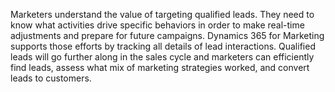 Marketers understand the value of targeting qualified leads. They need to know what activities drive specific behaviors in order to make real-time adjustments and prepare for future campaigns. Dynamics 365 for Marketing supports those efforts by tracking all details of lead interactions. Qualified leads will go further along in the sales cycle and marketers can efficiently find leads, assess what mix of marketing strategies worked, and convert leads to customers.